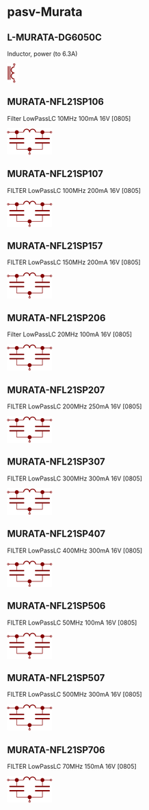 # pasv-Murata

## L-MURATA-DG6050C
Inductor, power (to 6.3A)

![L-MURATA-DG6050C__1__1](/images/pasv-ind__L-BOURNS-SRR7045__1__1.png?raw=true) 

## MURATA-NFL21SP106
Filter LowPassLC 10MHz 100mA 16V [0805]

![MURATA-NFL21SP106__1__1](/images/pasv-Murata__MURATA-NFL21SP106__1__1.png?raw=true) 

## MURATA-NFL21SP107
FILTER LowPassLC 100MHz 200mA 16V [0805]

![MURATA-NFL21SP107__1__1](/images/pasv-Murata__MURATA-NFL21SP106__1__1.png?raw=true) 

## MURATA-NFL21SP157
FILTER LowPassLC 150MHz 200mA 16V [0805]

![MURATA-NFL21SP157__1__1](/images/pasv-Murata__MURATA-NFL21SP106__1__1.png?raw=true) 

## MURATA-NFL21SP206
Filter LowPassLC 20MHz 100mA 16V [0805]

![MURATA-NFL21SP206__1__1](/images/pasv-Murata__MURATA-NFL21SP106__1__1.png?raw=true) 

## MURATA-NFL21SP207
FILTER LowPassLC 200MHz 250mA 16V [0805]

![MURATA-NFL21SP207__1__1](/images/pasv-Murata__MURATA-NFL21SP106__1__1.png?raw=true) 

## MURATA-NFL21SP307
FILTER LowPassLC 300MHz 300mA 16V [0805]

![MURATA-NFL21SP307__1__1](/images/pasv-Murata__MURATA-NFL21SP106__1__1.png?raw=true) 

## MURATA-NFL21SP407
FILTER LowPassLC 400MHz 300mA 16V [0805]

![MURATA-NFL21SP407__1__1](/images/pasv-Murata__MURATA-NFL21SP106__1__1.png?raw=true) 

## MURATA-NFL21SP506
FILTER LowPassLC 50MHz 100mA 16V [0805]

![MURATA-NFL21SP506__1__1](/images/pasv-Murata__MURATA-NFL21SP106__1__1.png?raw=true) 

## MURATA-NFL21SP507
FILTER LowPassLC 500MHz 300mA 16V [0805]

![MURATA-NFL21SP507__1__1](/images/pasv-Murata__MURATA-NFL21SP106__1__1.png?raw=true) 

## MURATA-NFL21SP706
FILTER LowPassLC 70MHz 150mA 16V [0805]

![MURATA-NFL21SP706__1__1](/images/pasv-Murata__MURATA-NFL21SP106__1__1.png?raw=true) 


